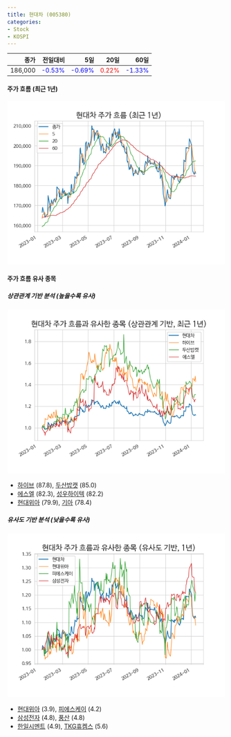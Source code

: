 ```yaml
---
title: 현대차 (005380)
categories:
- Stock
- KOSPI
---
```


|종가|전일대비|5일|20일|60일|
|---:|-------:|--:|---:|---:|
|186,000|<span style="color: blue">-0.53%</span>|<span style="color: blue">-0.69%</span>|<span style="color: red">0.22%</span>|<span style="color: blue">-1.33%</span>|

<!-- more -->


#### 주가 흐름 (최근 1년)
![005380](/assets/images/stock/005380.png)


#### 주가 흐름 유사 종목


##### 상관관계 기반 분석 (높을수록 유사)
![005380](/assets/images/stock/005380_corr.png)
- [하이브](/352820/) (87.8), [두산밥캣](/241560/) (85.0)
- [에스엘](/005850/) (82.3), [성우하이텍](/015750/) (82.2)
- [현대위아](/011210/) (79.9), [기아](/000270/) (78.4)


##### 유사도 기반 분석 (낮을수록 유사)	
![005380](/assets/images/stock/005380_sim.png)
- [현대위아](/011210/) (3.9), [피에스케이](/319660/) (4.2)
- [삼성전자](/005930/) (4.8), [풍산](/103140/) (4.8)
- [한일시멘트](/300720/) (4.9), [TKG휴켐스](/069260/) (5.6)